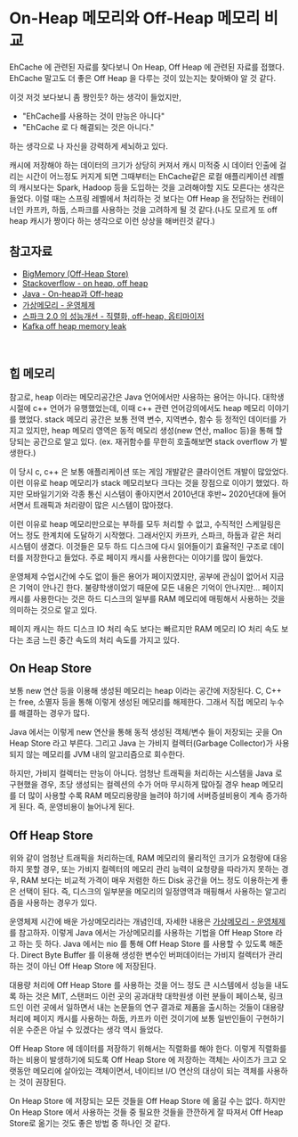 # On-Heap 메모리와 Off-Heap 메모리 비교

EhCache 에 관련된 자료를 찾다보니 On Heap, Off Heap 에 관련된 자료를 접했다. EhCache 말고도 더 좋은 Off Heap 을 다루는 것이 있는지는 찾아봐야 알 것 같다. <br>

이것 저것 보다보니 좀 짱인듯? 하는 생각이 들었지만, <br>

- "EhCache를 사용하는 것이 만능은 아니다"
- "EhCache 로 다 해결되는 것은 아니다." 

하는 생각으로 나 자신을 강력하게 세뇌하고 있다.<br>

캐시에 저장해야 하는 데이터의 크기가 상당히 커져서 캐시 미적중 시 데이터 인출에 걸리는 시간이 어느정도 커지게 되면 그때부터는 EhCache같은 로컬 애플리케이션 레벨의 캐시보다는 Spark, Hadoop 등을 도입하는 것을 고려해야할 지도 모른다는 생각은 들었다. 이럴 때는 스프링 레벨에서 처리하는 것 보다는 Off Heap 을 전담하는 컨테이너인 카프카, 하둡, 스파크를 사용하는 것을 고려하게 될 것 같다.(나도 모르게 또 off heap 캐시가 짱이다 하는 생각으로 이런 상상을 해버린것 같다.)<br>



## 참고자료

- [BigMemory (Off-Heap Store)](https://www.ehcache.org/documentation/2.8/get-started/storage-options.html)
- [Stackoverflow - on heap, off heap](https://stackoverflow.com/questions/6091615/difference-between-on-heap-and-off-heap)
- [Java - On-heap과 Off-heap](https://soft.plusblog.co.kr/163)
- [가상메모리 - 운영체제](https://velog.io/@codemcd/%EC%9A%B4%EC%98%81%EC%B2%B4%EC%A0%9COS-15.-%EA%B0%80%EC%83%81%EB%A9%94%EB%AA%A8%EB%A6%AC)
- [스파크 2.0 의 성능개선 - 직렬화, off-heap, 옵티마이저](https://118k.tistory.com/762) 
- [Kafka off heap memory leak](https://stackoverflow.com/questions/45813477/kafka-off-heap-memory-leak)

<br>

## 힙 메모리

참고로, heap 이라는 메모리공간은 Java 언어에서만 사용하는 용어는 아니다. 대학생 시절에 c++ 언어가 유행했었는데, 이때 c++ 관련 언어강의에서도 heap 메모리 이야기를 했었다. stack 메모리 공간은 보통 전역 변수, 지역변수, 함수 등 정적인 데이터를 가지고 있지만, heap 메모리 영역은 동적 메모리 생성(new 연산, malloc 등)을 통해 할당되는 공간으로 알고 있다. (ex. 재귀함수를 무한히 호출해보면  stack overflow 가 발생한다.)<br>

이 당시 c, c++ 은 보통 애플리케이션 또는 게임 개발같은 클라이언트 개발이 많았었다. 이런 이유로 heap 메모리가 stack 메모리보다 크다는 것을 장점으로 이야기 했었다. 하지만 모바일기기와 각종 통신 시스템이 좋아지면서 2010년대 후반~ 2020년대에 들어서면서 트래픽과 처리량이 많은 시스템이 많아졌다. <br>

이런 이유로 heap 메모리만으로는 부하를 모두 처리할 수 없고, 수직적인 스케일링은 어느 정도 한계치에 도달하기 시작했다. 그래서인지 카프카, 스파크, 하둡과 같은 처리 시스템이 생겼다. 이것들은 모두 하드 디스크에 다시 읽어들이기 효율적인 구조로 데이터를 저장한다고 들었다. 주로 페이지 캐시를 사용한다는 이야기를 많이 들었다.<br>

운영체제 수업시간에 수도 없이 들은 용어가 페이지였지만, 공부에 관심이 없어서 지금은 기억이 안나긴 한다. 불량학생이었기 때문에 모든 내용은 기억이 안나지만... 페이지 캐시를 사용한다는 것은 하드 디스크의 일부를 RAM 메모리에 매핑해서 사용하는 것을 의미하는 것으로 알고 있다.<br>

페이지 캐시는 하드 디스크 IO 처리 속도 보다는 빠르지만 RAM 메모리 IO 처리 속도 보다는 조금 느린 중간 속도의 처리 속도를 가지고 있다.<br>



## On Heap Store

보통 new 연산 등을 이용해 생성된 메모리는 heap 이라는 공간에 저장된다. C, C++ 는 free, 소멸자 등을 통해 이렇게 생성된 메모리를 해제한다. 그래서 직접 메모리 누수를 해결하는 경우가 많다. <br>

Java 에서는 이렇게 new 연산을 통해 동적 생성된 객체/변수 들이 저장되는 곳을 On Heap Store 라고 부른다. 그리고 Java 는 가비지 컬렉터(Garbage Collector)가 사용되지 않는 메모리를 JVM 내의 알고리즘으로 회수한다.<br>

하지만, 가비지 컬렉터는 만능이 아니다. 엄청난 트래픽을 처리하는 시스템을 Java 로 구현했을 경우, 초당 생성되는 컬렉션의 수가 어마 무시하게 많아질 경우 heap 메모리를 더 많이 사용할 수록 RAM 메모리용량을 늘려야 하기에 서버증설비용이 계속 증가하게 된다. 즉, 운영비용이 늘어나게 된다.<br>



## Off Heap Store

위와 같이 엄청난 트래픽을 처리하는데, RAM 메모리의 물리적인 크기가 요청량에 대응하지 못할 경우, 또는 가비지 컬렉터의 메모리 관리 능력이 요청량을 따라가지 못하는 경우, RAM 보다는 비교적 가격이 매우 저렴한 하드 Disk 공간을 어느 정도 이용하는게 좋은 선택이 된다. 즉, 디스크의 일부분을 메모리의 일정영역과 매핑해서 사용하는 알고리즘을 사용하는 경우가 있다. <br>

운영체제 시간에 배운 가상메모리라는 개념인데, 자세한 내용은  [가상메모리 - 운영체제](https://velog.io/@codemcd/%EC%9A%B4%EC%98%81%EC%B2%B4%EC%A0%9COS-15.-%EA%B0%80%EC%83%81%EB%A9%94%EB%AA%A8%EB%A6%AC)를 참고하자. 이렇게 Java 에서는 가상메모리를 사용하는 기법을 Off Heap Store 라고 하는 듯 하다. Java 에서는 nio 를 통해 Off Heap Store 를 사용할 수 있도록 해준다. Direct Byte Buffer 를 이용해 생성한 변수인 버퍼데이터는 가비지 컬렉터가 관리하는 것이 아닌 Off Heap Store 에 저장된다.<br>

대용량 처리에 Off Heap Store 를 사용하는 것을 어느 정도 큰 시스템에서 성능을 내도록 하는 것은 MIT, 스탠퍼드 이런 곳의 공과대학 대학원생 이런 분들이 페이스북, 링크드인 이런 곳에서 일하면서 내는 논문들의 연구 결과로 제품을 출시하는 것들이 대용량 처리에 페이지 캐시를 사용하는 하둡, 카프카 이런 것이기에 보통 일반인들이 구현하기 쉬운 수준은 아닐 수 있겠다는 생각 역시 들었다.<br>

Off Heap Store 에 데이터를 저장하기 위해서는 직렬화를 해야 한다. 이렇게 직렬화를 하는 비용이 발생하기에 되도록 Off Heap Store 에 저장하는 객체는 사이즈가 크고 오랫동안 메모리에 살아있는 객체이면서, 네이티브 I/O 연산의 대상이 되는 객체를 사용하는 것이 권장된다.<br>

On Heap Store 에 저장되는 모든 것들을 Off Heap Store 에 옮길 수는 없다. 하지만 On Heap Store 에서 사용하는 것들 중 필요한 것들을 깐깐하게 잘 따져서 Off Heap Store로 옮기는 것도 좋은 방법 중 하나인 것 같다.<br>

